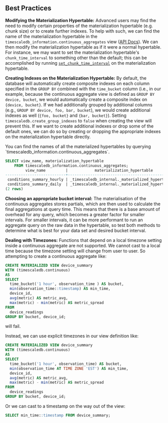## Best Practices

**Modifying the Materialization Hypertable:**
Advanced users may find the need to modify certain properties of the
materialization hypertable (e.g. chunk size) or to create further indexes.
To help with such, we can find the name of the materialization hypertable in the
`timescaledb_information.continuous_aggregates` view ([API Docs][api-continuous-aggregates-info]).
We can then modify the materialization hypertable as if it were a normal
hypertable. For instance, we may want to set the materialization hypertable's
`chunk_time_interval` to something other than the default; this can be
accomplished by running [`set_chunk_time_interval`][api-set-chunk-interval] on
the materialization hypertable.

**Creating Indexes on the Materialization Hypertable:** By default,
the database will automatically create composite indexes on each
column specified in the `GROUP BY` combined with the `time_bucket`
column (i.e., in our example, because the continuous aggregate view
is defined as `GROUP BY device, bucket`, we would automatically
create a composite index on `{device, bucket}`.  If we had additionally
grouped by additional columns (e.g., `GROUP BY device, foo, bar, bucket`),
we would create additional indexes as well (`{foo, bucket}` and
`{bar, bucket}`). Setting `timescaledb.create_group_indexes` to `false` when
creating the view will prevent this.  If we want to create additional
indexes or drop some of the default ones, we can do so by creating or
dropping the appropriate indexes on the materialization hypertable
directly.

<highlight type="tip">
You can find the names of all the materialized hypertables by
querying `timescaledb_information.continuous_aggregates`.

 ```sql
 SELECT view_name, materialization_hypertable
     FROM timescaledb_information.continuous_aggregates;
          view_name         |            materialization_hypertable
 ---------------------------+---------------------------------------------------
  conditions_summary_hourly | _timescaledb_internal._materialized_hypertable_30
  conditions_summary_daily  | _timescaledb_internal._materialized_hypertable_31
 (2 rows)
 ```
</highlight>

**Choosing an appropriate bucket interval:**
The materialisation of the continuous aggregates stores partials, which are then 
used to calculate the final aggregations at query time.  This means that there is
a base amount of overhead for any query, which becomes a greater factor for smaller
intervals.  For smaller intervals, it can be more performant to run an aggregate 
query on the raw data in the hypertable, so test both methods to determine what is
best for your data set and desired bucket interval. 

**Dealing with Timezones:**
Functions that depend on a local timezone setting inside a continuous aggregate
are not supported. We cannot cast to a local time because the timezone setting
will change from user to user. So attempting to create a continuous aggregate
like:
```sql
CREATE MATERIALIZED VIEW device_summary
WITH (timescaledb.continuous)
AS
SELECT
  time_bucket('1 hour', observation_time ) AS bucket,
  min(observation_time::timestamp) AS min_time,
  device_id,
  avg(metric) AS metric_avg,
  max(metric) - min(metric) AS metric_spread
FROM
  device_readings
GROUP BY bucket, device_id;
```
will fail.

Instead, we can use explicit timezones in our view definition like:
```sql
CREATE MATERIALIZED VIEW device_summary
WITH (timescaledb.continuous)
AS
SELECT
  time_bucket('1 hour', observation_time) AS bucket,
  min(observation_time AT TIME ZONE 'EST') AS min_time,
  device_id,
  avg(metric) AS metric_avg,
  max(metric) - min(metric) AS metric_spread
FROM
  device_readings
GROUP BY bucket, device_id;
```
Or we can cast to a timestamp on the way out of the view:
```sql
SELECT min_time::timestamp FROM device_summary;
```



[api-continuous-aggregates-info]: /api-reference/{currentVersion}/informational-views/timescaledb_information-continuous_aggregates/
[api-set-chunk-interval]: /api-reference/{currentVersion}/hypertables-and-chunks/set_chunk_time_interval

